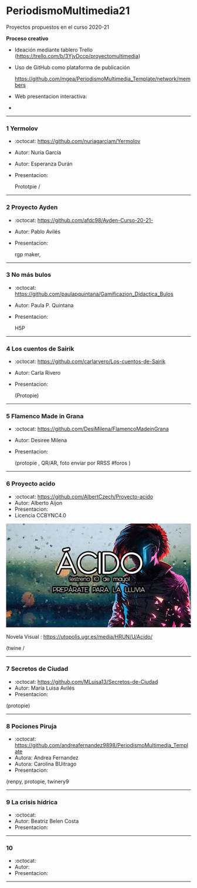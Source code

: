 # PeriodismoMultimedia21

Proyectos propuestos en el curso 2020-21 



**Proceso creativo**

- Ideación mediante tablero Trello (https://trello.com/b/3YjvDccp/proyectomultimedia) 

- Uso de GitHub como plataforma de publicación

  https://github.com/mgea/PeriodismoMultimedia_Template/network/members

- Web presentacion interactiva:
- 


----


### 1  Yermolov
* :octocat: https://github.com/nuriagarciam/Yermolov
* Autor: Nuria García
* Autor: Esperanza Durán 
* Presentacion: 

  Prototpie / 
  

---

### 2  Proyecto Ayden

* :octocat: https://github.com/afdc98/Ayden-Curso-20-21-
* Autor: Pablo Avilés
* Presentacion: 

  rgp maker, 


---


### 3  No más bulos

* :octocat: https://github.com/paulapquintana/Gamificazion_Didactica_Bulos
* Autor: Paula P. Quintana
* Presentacion: 

  H5P

---



### 4  Los cuentos de Sairik 
* :octocat: https://github.com/carlarvero/Los-cuentos-de-Sairik
* Autor: Carla Rivero 
* Presentacion: 

   (Protopie)

---

### 5  Flamenco Made in Grana
* :octocat: https://github.com/DesiMilena/FlamencoMadeinGrana
* Autor: Desiree Milena
* Presentacion: 

  (protopie , QR/AR, foto enviar por RRSS #foros ) 

---

### 6  Proyecto acido
* :octocat: https://github.com/AlbertCzech/Proyecto-acido
* Autor: Alberto Aijon
* Presentacion: 
* Licencia CCBYNC4.0 

![Portada](https://github.com/AlbertCzech/Proyecto-acido/blob/master/banner.jpg)

Novela Visual : https://utopolis.ugr.es/media/HRUN/U/Acido/


  (twine / 

---


### 7  Secretos de Ciudad
* :octocat: https://github.com/MLuisa13/Secretos-de-Ciudad 
* Autor: María Luisa Avilés
* Presentacion: 

 (protopie)
 
---

### 8  Pociones Piruja

* :octocat: https://github.com/andreafernandez9898/PeriodismoMultimedia_Template
* Autora: Andrea Fernandez
* Autora: Carolina BUitrago
* Presentacion: 

 (renpy, protopie, twinery9 

---


### 9  La crisis hídrica 


* :octocat: 
* Autor: Beatriz Belen Costa
* Presentacion: 

---


### 10


* :octocat: 
* Autor: 
* Presentacion: 

---




